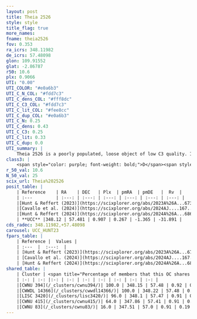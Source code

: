 ```yaml
---
layout: post
title: Theia 2526
style: style
title_flag: true
more_names: 
fname: theia2526
fov: 0.353
ra_icrs: 348.11982
de_icrs: 57.48098
glon: 109.91552
glat: -2.86787
r50: 10.6
plx: 0.9066
UTI: "0.00"
UTI_COLOR: "#e0a6b3"
UTI_C_N_COL: "#fdd7c3"
UTI_C_dens_COL: "#fff8dc"
UTI_C_C3_COL: "#fdd7c3"
UTI_C_lit_COL: "#fee8cc"
UTI_C_dup_COL: "#e0a6b3"
UTI_C_N: 0.25
UTI_C_dens: 0.43
UTI_C_C3: 0.25
UTI_C_lit: 0.33
UTI_C_dup: 0.0
UTI_summary: |
    Theia 2526 is a poorly populated, loose object of low C3 quality. It was recently reported in the literature.<br><br><span style="color: #99180f; font-weight: bold;">Warning: </span>This is very likely a duplicate object, which shares a large percentage of members with at least one previously reported entry.
class3: |
    <span style="color: purple; font-weight: bold;">D</span><span style="color: #FFC300; font-weight: bold;">B</span>
r_50_val: 10.6
N_50_val: 25
scix_url: Theia%202526
posit_table: |
    | Reference    | RA    | DEC   | Plx  | pmRA  | pmDE   |  Rv  |
    | :---         | :---: | :---: | :---: | :---: | :---: | :---: |
    |[Hunt & Reffert (2023)](https://scixplorer.org/abs/2023A%26A...673A.114H) | 348.108 | 57.485 | 0.905 | 0.209 | -1.348 | -27.355 |
    |[Cavallo et al. (2024)](https://scixplorer.org/abs/2024AJ....167...12C) | 347.938 | 57.428 | 0.906 | -- | -- | -- |
    |[Hunt & Reffert (2024)](https://scixplorer.org/abs/2024A%26A...686A..42H) | 348.108 | 57.485 | 0.905 | 0.209 | -1.348 | -27.355 |
    | **UCC** |348.12 | 57.481 | 0.907 | 0.267 | -1.365 | -31.891 | 
cds_radec: 348.11982,+57.48098
carousel: UCC_HUNT23
fpars_table: |
    | Reference |  Values |
    | :---  |  :---:  |
    | [Hunt & Reffert (2023)](https://scixplorer.org/abs/2023A%26A...673A.114H) | `AV50=1.688, diffAV50=2.112, MOD50=10.086, logAge50=8.221` |
    | [Cavallo et al. (2024)](https://scixplorer.org/abs/2024AJ....167...12C) | `AV50=1.66, dMod50=10.45, logAge50=8.5, [Fe/H]50=0.67` |
    | [Hunt & Reffert (2024)](https://scixplorer.org/abs/2024A%26A...686A..42H) | `MassJ=148.408` |
shared_table: |
    | Cluster | <span title="Percentage of members that this OC shares with the ones listed">%</span>   | RA   | DEC   | Plx   | pmRA  | pmDE  | Rv | UTI |
    | :-: | :-: |:-: | :-: | :-: | :-: | :-: | :-: | :-: |
    |[CWNU 394](/_clusters/cwnu394/)| 100.0 | 348.15 | 57.48 | 0.92 | 0.25 | -1.35 | -27.34 |0.16 |
    |[CWWDL 14366](/_clusters/cwwdl14366/)| 100.0 | 348.22 | 57.48 | 0.92 | 0.24 | -1.34 | -29.86 |0.02 |
    |[LISC 3420](/_clusters/lisc3420/)| 96.0 | 348.1 | 57.47 | 0.91 | 0.26 | -1.37 | -31.89 |0.24 |
    |[CWNU 415](/_clusters/cwnu415/)| 64.0 | 347.86 | 57.41 | 0.91 | 0.24 | -1.38 | -23.5 |0.04 |
    |[CWNU 83](/_clusters/cwnu83/)| 16.0 | 347.51 | 57.0 | 0.91 | 0.19 | -1.4 | -19.28 |0.05 |
---
```

